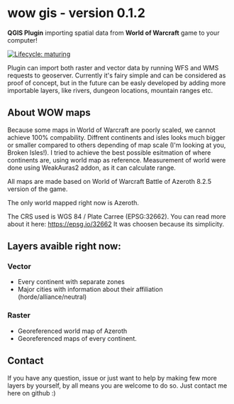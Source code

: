 # wow gis - version 0.1.2
**QGIS Plugin** importing spatial data from **World of Warcraft** game to your computer!
<!-- badges: start -->
[![Lifecycle:
maturing](https://img.shields.io/badge/lifecycle-maturing-blue.svg)](https://www.tidyverse.org/lifecycle)
<!-- badges: end -->

Plugin can import both raster and vector data by running WFS and WMS requests to geoserver. 
Currently it's fairy simple and can be considered as proof of concept, but in the future can be easly developed by adding more importable layers, like rivers, dungeon locations, mountain ranges etc. 

## About WOW maps
Because some maps in World of Warcraft are poorly scaled, we cannot achieve 100% compability. Diffrent continents and isles looks much bigger or smaller compared to others depending of map scale (I'm looking at you, Broken Isles!). I tried to achieve the best possible esitmation of where continents are, using world map as reference. 
Measurement of world were done using WeakAuras2 addon, as it can calculate range. 

All maps are made based on World of Warcraft Battle of Azeroth 8.2.5 version of the game. 

The only world mapped right now is Azeroth.

The CRS used is WGS 84 / Plate Carree (EPSG:32662). You can read more about it here: https://epsg.io/32662
It was choosen because its simplicity.

## Layers avaible right now:
### Vector
- Every continent with separate zones 
- Major cities with information about their affiliation (horde/alliance/neutral)
### Raster
- Georeferenced world map of Azeroth
- Georeferenced maps of every continent.

## Contact
If you have any question, issue or just want to help by making few more layers by yourself, by all means you are welcome to do so. Just contact me here on github :) 
